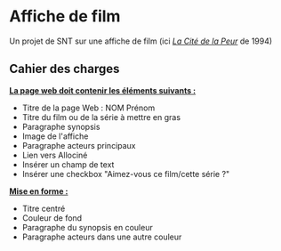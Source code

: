 # Affiche de film
Un projet de SNT sur une affiche de film (ici <u>*La Cité de la Peur*</u> de 1994)



## Cahier des charges
<u>**La page web doit contenir les éléments suivants :**</u>
 * Titre de la page Web : NOM Prénom
 * Titre du film ou de la série à mettre en gras
 * Paragraphe synopsis
 * Image de l'affiche
 * Paragraphe acteurs principaux
 * Lien vers Allociné
 * Insérer un champ de text
 * Insérer une checkbox "Aimez-vous ce film/cette série ?"

<u>**Mise en forme :**</u>
 * Titre centré
 * Couleur de fond
 * Paragraphe du synopsis en couleur
 * Paragraphe acteurs dans une autre couleur

